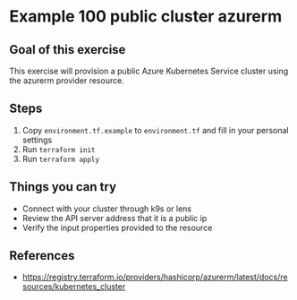 # Example 100 public cluster azurerm
## Goal of this exercise
This exercise will provision a public Azure Kubernetes Service cluster using the azurerm provider resource.

## Steps
1. Copy `environment.tf.example` to `environment.tf` and fill in your personal settings
2. Run `terraform init`
3. Run `terraform apply`

## Things you can try
* Connect with your cluster through k9s or lens
* Review the API server address that it is a public ip
* Verify the input properties provided to the resource

## References
* https://registry.terraform.io/providers/hashicorp/azurerm/latest/docs/resources/kubernetes_cluster